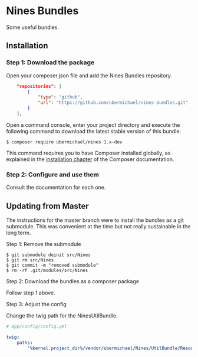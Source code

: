 Nines Bundles
=============

Some useful bundles.

Installation
------------

### Step 1: Download the package

Open your composer.json file and add the Nines Bundles repository.

```json
    "repositories": [
        {
            "type": "github",
            "url": "https://github.com/ubermichael/nines-bundles.git"
        }
    ],

```

Open a command console, enter your project directory and execute the
following command to download the latest stable version of this bundle:

```console
$ composer require ubermichael/nines 1.x-dev
```

This command requires you to have Composer installed globally, as explained
in the [installation chapter](https://getcomposer.org/doc/00-intro.md)
of the Composer documentation.

### Step 2: Configure and use them

Consult the documentation for each one.

Updating from Master
--------------------

The instructions for the master branch were to install the bundles as a git 
submodule. This was convenient at the time but not really sustainable in the
long term.

Step 1: Remove the submodule

```console
$ git submodule deinit src/Nines
$ git rm src/Nines
$ git commit -m "removed submodule"
$ rm -rf .git/modules/src/Nines
```

Step 2: Download the bundles as a composer package

Follow step 1 above.

Step 3: Adjust the config

Change the twig path for the NinesUtilBundle.

```yaml
# app/config/config.yml

twig:
    paths:
        '%kernel.project_dir%/vendor/ubermichael/Nines/UtilBundle/Resources/views': NinesUtilBundle
```

